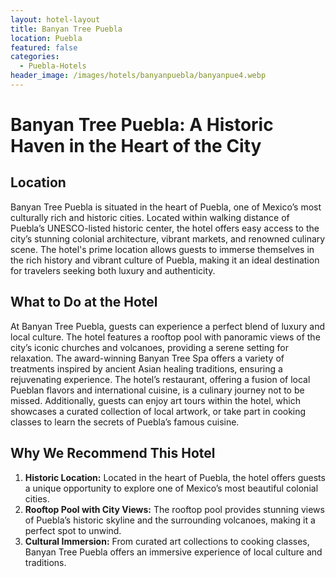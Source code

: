 ```yaml
---
layout: hotel-layout
title: Banyan Tree Puebla
location: Puebla
featured: false
categories:
  - Puebla-Hotels
header_image: /images/hotels/banyanpuebla/banyanpue4.webp
---
```

# Banyan Tree Puebla: A Historic Haven in the Heart of the City

## Location

Banyan Tree Puebla is situated in the heart of Puebla, one of Mexico’s most culturally rich and historic cities. Located within walking distance of Puebla’s UNESCO-listed historic center, the hotel offers easy access to the city’s stunning colonial architecture, vibrant markets, and renowned culinary scene. The hotel's prime location allows guests to immerse themselves in the rich history and vibrant culture of Puebla, making it an ideal destination for travelers seeking both luxury and authenticity.

## What to Do at the Hotel

At Banyan Tree Puebla, guests can experience a perfect blend of luxury and local culture. The hotel features a rooftop pool with panoramic views of the city’s iconic churches and volcanoes, providing a serene setting for relaxation. The award-winning Banyan Tree Spa offers a variety of treatments inspired by ancient Asian healing traditions, ensuring a rejuvenating experience. The hotel’s restaurant, offering a fusion of local Pueblan flavors and international cuisine, is a culinary journey not to be missed. Additionally, guests can enjoy art tours within the hotel, which showcases a curated collection of local artwork, or take part in cooking classes to learn the secrets of Puebla’s famous cuisine.

## Why We Recommend This Hotel

1. **Historic Location:** Located in the heart of Puebla, the hotel offers guests a unique opportunity to explore one of Mexico’s most beautiful colonial cities.
2. **Rooftop Pool with City Views:** The rooftop pool provides stunning views of Puebla’s historic skyline and the surrounding volcanoes, making it a perfect spot to unwind.
3. **Cultural Immersion:** From curated art collections to cooking classes, Banyan Tree Puebla offers an immersive experience of local culture and traditions.
